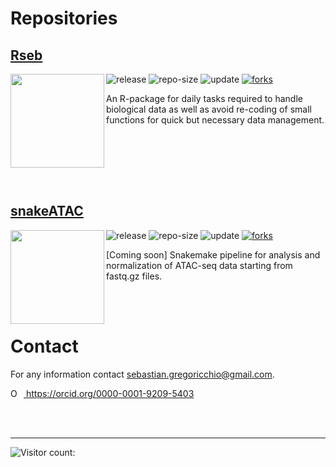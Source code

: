 # Repositories

## [Rseb](https://sebastian-gregoricchio.github.io/Rseb/)

[<img src="https://sebastian-gregoricchio.github.io/Rseb/Rseb_logo.svg" align="left" height=150/>](https://sebastian-gregoricchio.github.io/Rseb)
![release](https://img.shields.io/github/v/release/sebastian-gregoricchio/Rseb)
![repo-size](https://shields.io/github/repo-size/sebastian-gregoricchio/Rseb)
![update](https://badges.pufler.dev/updated/sebastian-gregoricchio/Rseb)
[![forks](https://img.shields.io/github/forks/sebastian-gregoricchio/Rseb?style=social)](https://github.com/sebastian-gregoricchio/Rseb/fork)

An R-package for daily tasks required to handle biological data as well as avoid re-coding of small functions for quick but necessary data management.

<br/><br/>


<br/><br/>
## [snakeATAC](https://sebastian-gregoricchio.github.io/snakeATAC/)

[<img src="https://sebastian-gregoricchio.github.io/snakeATAC/images/snakeATAC_logo.svg" align="left" height=150/>](https://sebastian-gregoricchio.github.io/snakeATAC)
![release](https://img.shields.io/github/v/release/sebastian-gregoricchio/snakeATAC)
![repo-size](https://shields.io/github/repo-size/sebastian-gregoricchio/snakeATAC)
![update](https://badges.pufler.dev/updated/sebastian-gregoricchio/snakeATAC)
[![forks](https://img.shields.io/github/forks/sebastian-gregoricchio/snakeATAC?style=social)](https://github.com/sebastian-gregoricchio/snakeATAC/fork)

[Coming soon] Snakemake pipeline for analysis and normalization of ATAC-seq data starting from fastq.gz files.



<br/><br/>
# Contact
For any information contact [sebastian.gregoricchio@gmail.com](mailto:sebastian.gregoricchio@gmail.com).

<div itemscope itemtype="https://schema.org/Person"><a itemprop="sameAs" content="https://orcid.org/0000-0001-9209-5403" href="https://orcid.org/0000-0001-9209-5403" target="orcid.widget" rel="me noopener noreferrer" style="vertical-align:top;"><img src="https://orcid.org/sites/default/files/images/orcid_16x16.png" style="width:1em;margin-right:.5em;" alt="ORCID iD icon"> https://orcid.org/0000-0001-9209-5403</a></div>


<br/><br/>

----------------------------------------------------------------------------------------------

![Visitor count: ](https://profile-counter.glitch.me/sebastian-gregoricchio/count.svg)

